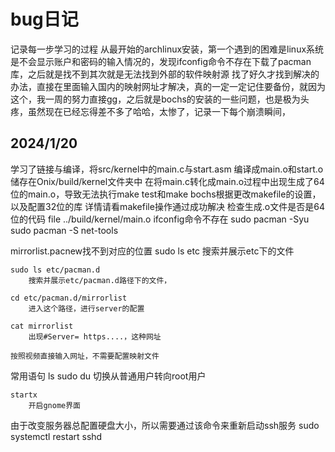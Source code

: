 # bug日记

记录每一步学习的过程
从最开始的archlinux安装，第一个遇到的困难是linux系统是不会显示账户和密码的输入情况的，发现ifconfig命令不存在下载了pacman库，之后就是找不到其次就是无法找到外部的软件映射源 找了好久才找到解决的办法，直接在里面输入国内的映射网址才解决，真的一定一定记住要备份，就因为这个，我一周的努力直接gg，之后就是bochs的安装的一些问题，也是极为头疼，虽然现在已经忘得差不多了哈哈，太惨了，记录一下每个崩溃瞬间，

## 2024/1/20
  
  学习了链接与编译，将src/kernel中的main.c与start.asm 编译成main.o和start.o 储存在Onix/build/kernel文件夹中
  在将main.c转化成main.o过程中出现生成了64位的main.o，导致无法执行make test和make bochs根据更改makefile的设置，以及配置32位的库  详情请看makefile操作通过成功解决
  检查生成.o文件是否是64位的代码
  file ../build/kernel/main.o
  ifconfig命令不存在
    sudo pacman -Syu
    sudo pacman -S net-tools

mirrorlist.pacnew找不到对应的位置
    sudo ls etc
        搜索并展示etc下的文件

    sudo ls etc/pacman.d
        搜索并展示etc/pacman.d路径下的文件，

    cd etc/pacman.d/mirrorlist
        进入这个路径，进行server的配置

    cat mirrorlist
        出现#Server= https....，这种网址

    按照视频直接输入网址，不需要配置映射文件

常用语句
    ls
    sudo du
        切换从普通用户转向root用户

    startx
        开启gnome界面


由于改变服务器总配置硬盘大小，所以需要通过该命令来重新启动ssh服务
    sudo systemctl restart sshd

